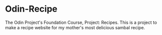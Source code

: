 # Odin-Recipe
The Odin Project's Foundation Course, Project: Recipes. This is a project to make a recipe website for my mother's most delicious sambal recipe.